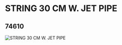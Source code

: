 # STRING 30 CM W. JET PIPE
## 74610
![STRING 30 CM W. JET PIPE](https://lc-www-live-s.legocdn.com/media/bricks/5/2/4262022.jpg)